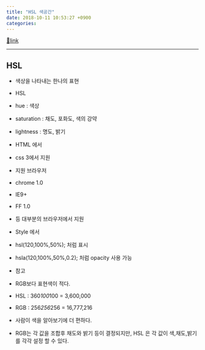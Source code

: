 ```yaml
---
title: "HSL 색공간"
date: 2018-10-11 10:53:27 +0900
categories: 
---
```

[🔗link](http://www.mins01.com/mh/tech/read/1203)
***


HSL
---

- 색상을 나타내는 한나의 표현
- HSL
- hue : 색상
- saturation : 채도, 포화도, 색의 강약
- lightness : 명도, 밝기

- HTML 에서
- css 3에서 지원
- 지원 브라우저
- chrome 1.0
- IE9+
- FF 1.0
- 등 대부분의 브라우저에서 지원

- Style 에서
- hsl(120,100%,50%); 처럼 표시
- hsla(120,100%,50%,0.2); 처럼 opacity 사용 가능


- 참고
- RGB보다 표현색이 적다.
- HSL : 360*100*100 = 3,600,000
- RGB : 256*256*256 = 16,777,216

- 사람이 색을 알아보기에 더 편하다.
- RGB는 각 값을 조합후 채도와 밝기 등이 결정되지만, HSL 은 각 값이 색,채도,밝기를 각각 설정 할 수 있다.




